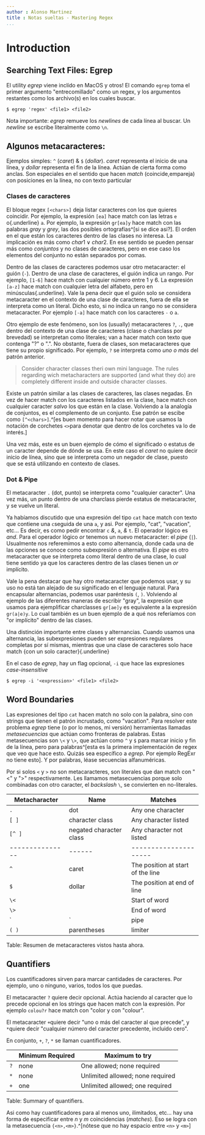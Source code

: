 ```yaml
---
author : Alonso Martinez 
title : Notas sueltas - Mastering Regex
...
```


Introduction 
============

Searching Text Files: Egrep
---------------------------

El utility _egrep_ viene inclído en MacOS y otros!
El comando `egrep` toma el primer argumento "entrecomillado" como un regex, y los argumentos restantes como los archivo(s) en los cuales buscar.

    $ egrep 'regex' <file1> <file2>

Nota importante: _egrep_ remueve los _newlines_ de cada línea al buscar.
Un _newline_ se escribe literalmente como `\n`.

Algunos metacaracteres:
-----------------------
Ejemplos simples: `^` (_caret_) & `$` (_dollar_).
_caret_ representa el inicio de una línea, y _dollar_ representa el fin de la línea.
Actúan de cierta forma como anclas.
Son especiales en el sentido que hacen _match_ (coincide,empareja) con posiciones en la línea, no con texto particular

### Clases de caracteres
El bloque regex `[<chars>]` deja listar caracteres con los que quieres coincidir. Por ejemplo, la expresión `[ea]` hace match con las letras `e` o{.underline} `a`.
Por ejemplo, la expresión `gr[ea]y` hace match con las palabras _gray_ y _grey_, las dos posibles ortografías^[si se dice asi?].
El orden en el que están los caracteres dentro de las clases no interesa.
La implicación es más como $char1 \lor  char2$.
En ese sentido se pueden pensar más como _conjuntos_ y no clases de caracteres, pero en ese caso los elementos del conjunto no están separados por comas.

Dentro de las clases de caracteres podemos usar otro metacaracter: el guión (`-`).
Dentro de una clase de caracteres, el guión indica un rango.
Por ejemplo, `[1-6]` hace match con cualquier número entre 1 y 6.
La expresión `[a-z]` hace match con cualquier letra del alfabeto, pero en minúsculas{.underline}.
Vale la pena decir que el guión solo se considera metacaracter en el contexto de una clase de caracteres, fuera de ella se interpreta como un literal.
Dicho esto, si no indica un rango no se considera metacaracter.
Por ejemplo `[-a]` hace match con los caracteres `-` o `a`.

Otro ejemplo de este fenómeno, son los (usually) metacaracteres `?`, `.`, que dentro del contexto de una clase de caracteres (clase o charclass por brevedad) se interpretan como literales; van a hacer match con texto que contenga "?" o ".".
No obstante, fuera de clases, son metacaracteres que tiene su propio significado.
Por ejemplo, `?` se interpreta como _uno o más_ del patrón anterior.

> Consider character classes theri own mini language.
> The rules regarding wich metacharacters are supported (and what they do) are completely different inside and outside character classes.

Existe un patrón similar a las clases de caracteres, las clases negadas.
En vez de hacer match con los caracteres listados en la clase, hace match con cualquier caracter _salvo_ los que están en la clase. 
Volviendo a la analogía de conjuntos, es el complemento de un conjunto.
Ese patrón se escibe como `[^<chars>]`.^[es buen momento para hacer notar que usamos la notación de corchetes `<>`para denotar que dentro de los corchetes va lo de interés.]

Una vez más, este es un buen ejemplo de cómo el significado o estatus de un caracter depende de dónde se usa.
En este caso el _caret_ no quiere decir inicio de línea, sino que se interpreta como un negador de clase, puesto que se está utilizando en contexto de clases.

### Dot & Pipe
El metacaracter `.` (dot, punto) se interpreta como "cualquier caracter".
Una vez más, un punto dentro de una charclass pierde estatus de metacaracter, y se vuelve un literal.

Ya habíamos discutido que una expresión del tipo `cat` hace match con texto que contiene una `c`seguida de una `a`, y asi.
Por ejemplo, "cat", "vacation", etc...
Es decir, es como pedir encontrar `c` _&_, `a`, _&_ `t`.
El operador lógico es _and_.
Para el operador lógico _or_ tenemos un nuevo metacaracter: el _pipe_ (`|`).
Usualmente nos referemimos a esto como alternancia, donde cada una de las opciones se conoce como subexpresión o alternativa.
El _pipe_ es otro metacaracter que se interpreta como literal dentro de una clase, lo cual tiene sentido ya que los caracteres dentro de las clases tienen un _or_ implícito.

Vale la pena destacar que hay otro metacaracter que podemos usar, y su uso no está tan alejado de su significado en el lenguaje natural.
Para encapsular alternancias, podemos usar paréntesis `(`, `)`.
Volviendo al ejemplo de las diferentes maneras de escribir "gray", la expresión que usamos para ejemplificar charclasses `gr[ae]y` es equivalente a la expresión `gr(a|e)y`.
Lo cual también es un buen ejemplo de a qué nos referíamos con "or implícito" dentro de las clases.

Una distinción importante entre clases y alternancias.
Cuando usamos una alternancia, las subexpresiones pueden ser expresiones regulares completas por sí mismas, mientras que una clase de caracteres solo hace match {con un solo caracter}{.underline}

En el caso de _egrep_, hay un flag opcional, `-i` que hace las expresiones _case-insensitive_

    $ egrep -i '<expression>' <file1> <file2>

Word Boundaries
---------------
Las expresiones del tipo `cat` hacen match no solo con la palabra, sino con strings que tienen el patrón incrustado, como "vacation".
Para resolver este problema _egrep_ tiene (o por lo menos, mi versión) herramientas llamadas _metasecuencias_ que actúan como fronteras de palabras.
Estas metasecuencias son `\<` y `\>`, que actúan como `^` y `$` para marcar inicio y fin de la línea, pero para palabras^[esta es la primera implementación de regex que veo que hace esto. Quizás sea específico a _egrep_. Por ejemplo RegExr no tiene esto].
Y por palabras, léase secuencias alfanuméricas.

Por si solos `<` y `>` no son metacaracteres, son literales que dan match con "<" y ">" respectivamente.
Les llamamos metasecuencias porque solo combinadas con otro caracter, el _backslash_ `\`, se convierten en no-literales.

| Metacharacter | Name | Matches            |
|---------------|------|--------------------|
| `.`           | dot  | Any one character  |
| `[ ]`         | character class | Any character listed |
| `[^ ]`        | negated character class | Any character not listed |
|---------------|------|---------------------|
| `^`   | caret | The position at start of the line | 
| `$` | dollar | The position at end of line |
| `\<` |  | Start of word |
| `\>` |  | End of word |
| `|`  | pipe | Matches eiter expression it separates |
| `( )` | parentheses | limiter |

Table: Resumen de metacaracteres vistos hasta ahora.

Quantifiers
------------
Los cuantificadores sirven para marcar cantidades de caracteres.
Por ejemplo, uno o ninguno, varios, todos los que puedas.

El metacaracter `?` quiere decir opcional.
Actúa haciendo al caracter que lo precede opcional en los strings que hacen match con la expresión.
Por ejemplo `colou?r` hace match con "color y con "colour".

El metacaracter `+`quiere decir "uno o más del caracter al que precede", y `*`quiere decir "cualquier número del caracter precedente, incluido cero".

En conjunto, `+`, `?`, `*` se llaman cuantificadores.

|   | Minimum Required | Maximum to try |
|---|------------------|----------------|
|`?`| none | One allowed; none required |
|`*`| none | Unlimited allowed; none required|
|`+`| one  | Unlimited allowed; one required |

Table: Summary of quantifiers. 

Asi como hay cuantificadores para al menos uno, ilimitados, etc... hay una forma de especificar entre $n$ y $m$ coincidencias (_matches_).
Eso se logra con la metasecuencia `{<n>,<m>}`.^[nótese que no hay espacio entre `<n>` y `<m>`]

